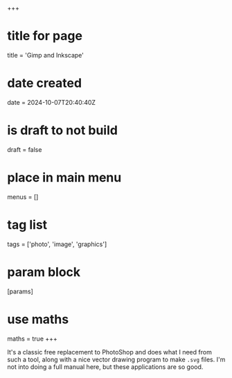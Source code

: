 +++
# title for page
title = 'Gimp and Inkscape'
# date created
date = 2024-10-07T20:40:40Z
# is draft to not build
draft = false
# place in main menu
menus = []
# tag list
tags = ['photo', 'image', 'graphics']
# param block
[params]
# use maths
maths = true
+++

It's a classic free replacement to PhotoShop and does what I need from such a
tool, along with a nice vector drawing program to make `.svg` files. I'm
not into doing a full manual here, but these applications are so good.
